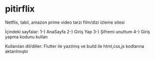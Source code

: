 # pitirflix
Netflix, tabii, amazon prime video tarzı film/dizi izleme sitesi

İçindeki sayfalar:
1-) AnaSayfa
2-) Giriş Yap
3-) Şifremi unuttum
4-) Giriş yapma kodunu kullan

Kullanılan dil/diller:
Flutter ile yazılmış ve build ile html,css,js kodlarına aktarılmıştır

